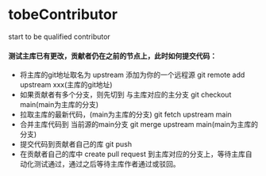 # tobeContributor
start to be qualified contributor



#### 测试主库已有更改，贡献者仍在之前的节点上，此时如何提交代码：

- 将主库的git地址取名为 upstream 添加为你的一个远程源
    git remote add upstream xxx(主库的git地址)
- 如果贡献者有多个分支，则先切到 与主库对应的主分支
    git checkout main(main为主库的分支)
- 拉取主库的最新代码，(main为主库的分支)
    git fetch upstream main
- 合并主库代码到 当前源的main分支
    git merge upstream main(main为主库的分支)
- 提交代码到贡献者自己的库
    git push
- 在贡献者自己的库中 create pull request 到主库对应的分支上，等待主库自动化测试通过，通过之后等待主库作者通过或驳回。
